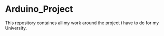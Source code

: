 # Arduino_Project
 This repository containes all my work around the project i have to do for my University.
